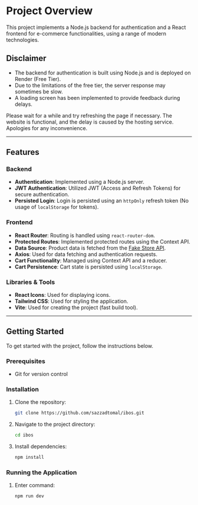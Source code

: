# Project Overview

This project implements a Node.js backend for authentication and a React frontend for e-commerce functionalities, using a range of modern technologies.

## Disclaimer
- The backend for authentication is built using Node.js and is deployed on Render (Free Tier).
- Due to the limitations of the free tier, the server response may sometimes be slow.
- A loading screen has been implemented to provide feedback during delays.

Please wait for a while and try refreshing the page if necessary. The website is functional, and the delay is caused by the hosting service. Apologies for any inconvenience.

---

## Features

### Backend
- **Authentication**: Implemented using a Node.js server.
- **JWT Authentication**: Utilized JWT (Access and Refresh Tokens) for secure authentication.
- **Persisted Login**: Login is persisted using an `httpOnly` refresh token (No usage of `localStorage` for tokens).
  
### Frontend
- **React Router**: Routing is handled using `react-router-dom`.
- **Protected Routes**: Implemented protected routes using the Context API.
- **Data Source**: Product data is fetched from the [Fake Store API](https://fakestoreapi.com/).
- **Axios**: Used for data fetching and authentication requests.
- **Cart Functionality**: Managed using Context API and a reducer.
- **Cart Persistence**: Cart state is persisted using `localStorage`.
  
### Libraries & Tools
- **React Icons**: Used for displaying icons.
- **Tailwind CSS**: Used for styling the application.
- **Vite**: Used for creating the project (fast build tool).

---

## Getting Started

To get started with the project, follow the instructions below.

### Prerequisites
- Git for version control

### Installation

1. Clone the repository:
   ```bash
   git clone https://github.com/sazzadtomal/ibos.git


2. Navigate to the project directory:
   ```bash
   cd ibos

3. Install dependencies:
   ```bash 
   npm install

### Running the Application

1. Enter command:
   ```bash
   npm run dev
 





